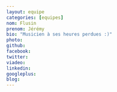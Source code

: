 ```yaml
---
layout: equipe
categories: [equipes]
nom: Flusin
prenom: Jérémy
bio: "Musicien à ses heures perdues :)"
photo: 
github: 
facebook: 
twitter: 
viadeo: 
linkedin: 
googleplus:
blog: 
---
```

